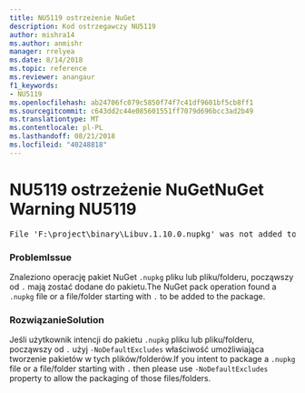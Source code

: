 ```yaml
---
title: NU5119 ostrzeżenie NuGet
description: Kod ostrzegawczy NU5119
author: mishra14
ms.author: anmishr
manager: rrelyea
ms.date: 8/14/2018
ms.topic: reference
ms.reviewer: anangaur
f1_keywords:
- NU5119
ms.openlocfilehash: ab24706fc079c5850f74f7c41df9601bf5cb8ff1
ms.sourcegitcommit: c643dd2c44e085601551ff7079d696bcc3ad2b49
ms.translationtype: MT
ms.contentlocale: pl-PL
ms.lasthandoff: 08/21/2018
ms.locfileid: "40248818"
---
```

# <a name="nuget-warning-nu5119"></a><span data-ttu-id="37ec5-103">NU5119 ostrzeżenie NuGet</span><span class="sxs-lookup"><span data-stu-id="37ec5-103">NuGet Warning NU5119</span></span>
<pre>File 'F:\project\binary\Libuv.1.10.0.nupkg' was not added to the package. Files and folders starting with '.' or ending with '.nupkg' are excluded by default. To include this file, use -NoDefaultExcludes from the commandline</pre>

### <a name="issue"></a><span data-ttu-id="37ec5-104">Problem</span><span class="sxs-lookup"><span data-stu-id="37ec5-104">Issue</span></span>

<span data-ttu-id="37ec5-105">Znaleziono operację pakiet NuGet `.nupkg` pliku lub pliku/folderu, począwszy od `.` mają zostać dodane do pakietu.</span><span class="sxs-lookup"><span data-stu-id="37ec5-105">The NuGet pack operation found a `.nupkg` file or a file/folder starting with `.` to be added to the package.</span></span>


### <a name="solution"></a><span data-ttu-id="37ec5-106">Rozwiązanie</span><span class="sxs-lookup"><span data-stu-id="37ec5-106">Solution</span></span>

<span data-ttu-id="37ec5-107">Jeśli użytkownik intencji do pakietu `.nupkg` pliku lub pliku/folderu, począwszy od `.` użyj `-NoDefaultExcludes` właściwość umożliwiająca tworzenie pakietów w tych plików/folderów.</span><span class="sxs-lookup"><span data-stu-id="37ec5-107">If you intent to package a `.nupkg` file or a file/folder starting with `.` then please use `-NoDefaultExcludes` property to allow the packaging of those files/folders.</span></span>

